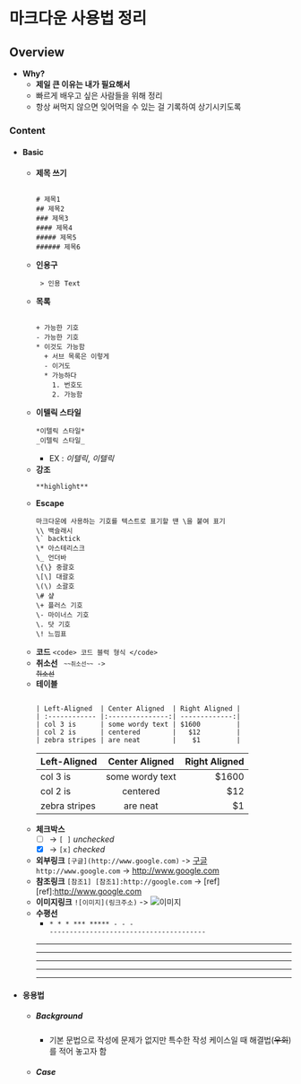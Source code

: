 마크다운 사용법 정리
====================

Overview
--------

-	**Why?**
	-	**제일 큰 이유는 내가 필요해서**
	-	빠르게 배우고 싶은 사람들을 위해 정리
	-	항상 써먹지 않으면 잊어먹을 수 있는 걸 기록하여 상기시키도록

### Content

-	#### Basic
    - **제목 쓰기**
    	<pre>
      <code>
      # 제목1
      ## 제목2
      ### 제목3
      #### 제목4
      ##### 제목5
      ###### 제목6
      </code></pre>
    - **인용구**
      <pre><code> > 인용 Text
      </code></pre>
    - **목록**
      <pre><code>
      + 가능한 기호
      - 가능한 기호
      * 이것도 가능함
        + 서브 목록은 이렇게
        - 이거도
        * 가능하다
          1. 번호도          
          2. 가능함</code></pre>       
    - **이텔릭 스타일**
      <pre><code>*이텔릭 스타일*  
      _이텔릭 스타일_</code></pre>
       - EX : *이텔릭*, _이텔릭_
    - **강조**
      <pre><code>**highlight**
      </code></pre>
    - **Escape**
      <pre><code>마크다운에 사용하는 기호를 텍스트로 표기할 땐 \을 붙여 표기
      \\ 백슬래시
      \` backtick
      \* 아스테리스크
      \_ 언더바
      \{\} 중괄호
      \[\] 대괄호
      \(\) 소괄호
      \# 샾
      \+ 플러스 기호
      \- 마이너스 기호
      \. 닷 기호
      \! 느낌표
      </code></pre>
    - **코드**
      `<code> 코드 블럭 형식 </code>`
    - **취소선**
      <code> `~~취소선~~` ->  ~~취소선~~ </code>
    - **테이블**
      <pre><code>
      | Left-Aligned  | Center Aligned  | Right Aligned |
      | :------------ |:---------------:| -------------:|
      | col 3 is      | some wordy text | $1600         |
      | col 2 is      | centered        |   $12         |
      | zebra stripes | are neat        |    $1         |
      </code></pre>
      | Left-Aligned  | Center Aligned  | Right Aligned |
      | :------------ |:---------------:| -------------:|
      | col 3 is      | some wordy text | $1600         |
      | col 2 is      | centered        |   $12         |
      | zebra stripes | are neat        |    $1         |
    - **체크박스**
      - [ ] -> `[ ]` _unchecked_
      - [x] -> `[x]` _checked_
    - **외부링크**
      `[구글](http://www.google.com)` -> [구글](http://www.google.com)
      `http://www.google.com` -> http://www.google.com
    - **참조링크**
      `[참조1] [참조1]:http://google.com` -> 
      [ref]
      [ref]:http://www.google.com
    - **이미지링크**
      `![이미지](링크주소)` -> ![이미지](https://pbs.twimg.com/profile_images/994409572117790720/NF8KMjNX_400x400.jpg)
    - **수평선**
      - <code>\* * *
      \***
      \*****
      \- - -
      \---------------------------------------</code>
      * * *
      ***
      *****
      - - -
      ---------------------------------------
      
  -	#### 응용법
    - ##### Background
      - 기본 문법으로 작성에 문제가 없지만 특수한 작성 케이스일 때 해결법(~~우회~~)를 적어 놓고자 함
    - ##### Case
    
